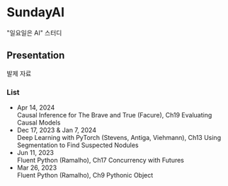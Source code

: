 # SundayAI
"일요일은 AI" 스터디

## Presentation
발제 자료

### List
* Apr 14, 2024    
 Causal Inference for The Brave and True (Facure), Ch19 Evaluating Causal Models
* Dec 17, 2023 & Jan 7, 2024    
 Deep Learning with PyTorch (Stevens, Antiga, Viehmann), Ch13 Using Segmentation to Find Suspected Nodules
* Jun 11, 2023    
 Fluent Python (Ramalho), Ch17 Concurrency with Futures
* Mar 26, 2023    
 Fluent Python (Ramalho), Ch9 Pythonic Object
